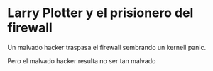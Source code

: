 # Larry Plotter y el prisionero del firewall

Un malvado hacker traspasa el firewall sembrando un kernell panic. 

Pero el malvado hacker resulta no ser tan malvado
